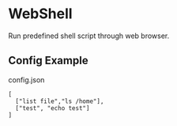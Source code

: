 WebShell
========

Run predefined shell script through web browser.

Config Example
--------------
config.json

    [
      ["list file","ls /home"],
      ["test", "echo test"]
    ]
